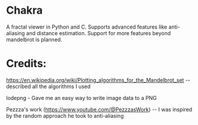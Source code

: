# Chakra
A fractal viewer in Python and C. Supports advanced features like anti-aliasing and distance estimation. Support for more features beyond mandelbrot is planned.

# Credits:

https://en.wikipedia.org/wiki/Plotting_algorithms_for_the_Mandelbrot_set -- described all the algorithms I used

lodepng - Gave me an easy way to write image data to a PNG

Pezzza's work (https://www.youtube.com/@PezzzasWork) -- I was inspired by the random approach he took to anti-aliasing
